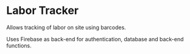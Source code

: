 # Labor Tracker

Allows tracking of labor on site using barcodes.

Uses Firebase as back-end for authentication, database and back-end functions.
